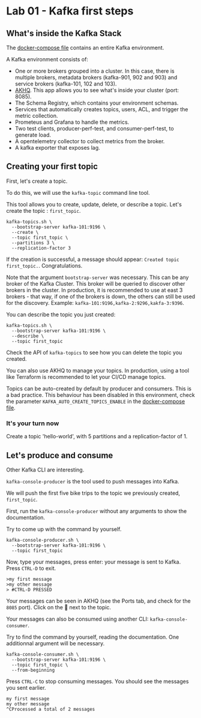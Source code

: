 # Lab 01 - Kafka first steps

## What's inside the Kafka Stack

The [docker-compose file](../docker-compose.yaml) contains an entire Kafka environment.

A Kafka environment consists of:

- One or more brokers grouped into a cluster. In this case, there is multiple brokers, metadata brokers (kafka-901, 902 and 903) and service brokers (kafka-101, 102 and 103).
- [AKHQ](https://akhq.io/). This app allows you to see what's inside your cluster (port: 8085).
- The Schema Registry, which contains your environment schemas.
- Services that automatically creates topics, users, ACL, and trigger the metric collection.
- Prometeus and Grafana to handle the metrics.
- Two test clients, producer-perf-test, and consumer-perf-test, to generate load.
- A opentelemetry collector to collect metrics from the broker.
- A kafka exporter that exposes lag.

## Creating your first topic

First, let's create a topic.

To do this, we will use the `kafka-topic` command line tool.

This tool allows you to create, update, delete, or describe a topic. Let's create the topic : `first_topic`.

```shell
kafka-topics.sh \
  --bootstrap-server kafka-101:9196 \
  --create \
  --topic first_topic \
  --partitions 3 \
  --replication-factor 3
```

If the creation is successful, a message should appear: `Created topic first_topic.`. 
Congratulations.

Note that the argument `bootstrap-server` was necessary. This can be any broker of the Kafka Cluster. This broker will be queried to discover other brokers in the cluster.
In production, it is recommended to use at east 3 brokers - that way, if one of the brokers is down, the others can still be used for the discovery. Example: `kafka-101:9196,kafka-2:9296,kakfa-3:9396`.

You can describe the topic you just created:

```shell
kafka-topics.sh \
  --bootstrap-server kafka-101:9196 \
  --describe \
  --topic first_topic
```

Check the API of `kafka-topics` to see how you can delete the topic you created.

You can also use AKHQ to manage your topics. In production, using a tool like Terraform is recommended to let your CI/CD manage topics.

Topics can be auto-created by default by producer and consumers. This is a bad practice. This behaviour has been disabled in this environment, check the parameter `KAFKA_AUTO_CREATE_TOPICS_ENABLE` in the [docker-compose file](../docker-compose.yaml).

### It's your turn now

Create a topic 'hello-world', with 5 partitions and a replication-factor of 1.

## Let's produce and consume

Other Kafka CLI are interesting.

`kafka-console-producer` is the tool used to push messages into Kafka.

We will push the first five bike trips to the topic we previously created, `first_topic`.

First, run the `kafka-console-producer` without any arguments to show the documentation.

Try to come up with the command by yourself.

```shell
kafka-console-producer.sh \
  --bootstrap-server kafka-101:9196 \
  --topic first_topic
```

Now, type your messages, press enter: your message is sent to Kafka. Press `CTRL-D` to exit.

```shell
>my first message
>my other message
> #CTRL-D PRESSED
```

Your messages can be seen in AKHQ (see the Ports tab, and check for the `8085` port). Click on the 🔎 next to the topic.

Your messages can also be consumed using another CLI: `kafka-console-consumer`.

Try to find the command by yourself, reading the documentation. One additionnal argument will be necessary.

```shell
kafka-console-consumer.sh \
  --bootstrap-server kafka-101:9196 \
  --topic first_topic \
  --from-beginning
```

Press `CTRL-C` to stop consuming messages. You should see the messages you sent earlier.

```shell
my first message
my other message
^CProcessed a total of 2 messages
```